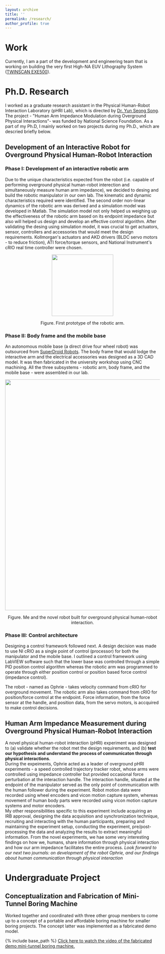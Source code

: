 ```yaml
---
layout: archive
title: ''
permalink: /research/
author_profile: true
---
```


# Work
Currently, I am a part of the development and engineering team that is working on building the very first High-NA EUV Lithography System ([TWINSCAN EXE500](https://www.asml.com/en/news/press-releases/2022/intel-and-asml-strengthen-their-collaboration-to-drive-high-na-into-manufacturing-in-2025)).

# Ph.D. Research
I worked as a graduate research assistant in the Physical Human-Robot Interaction Laboratory (pHRI Lab), which is directed by [Dr. Yun Seong Song](https://mae.mst.edu/facultyandstaff/facultysong/). The project - "Human Arm Impedance Modulation during Overground Physical Interactions"- was funded by National Science Foundation. As a part of my Ph.D, I mainly worked on two projects during my Ph.D., which are descried briefly below.
## Development of an Interactive Robot for Overground Physical Human-Robot Interaction
### Phase I: Development of an interactive robotic arm 
Due to the unique characteristics expected from the robot (i.e. capable of performing overground physical human-robot interection and simultaneously measure human arm impedance), we decided to desing and build the robotic manipulator in our own lab. The kinematic and dynamic characteristics required were identified. The second order non-linear dynamics of the robotic arm was derived and a simulation model was developed in Matlab. The simulation model not only helped us weighing up the effectiveness of the robotic arm based on its endpoint impedance but also will helped us design and develop an effective control algorithm. After validating the desing using simulation model, it was crucial to get actuators, sensor, controllers and accessories that would meet the design requirements. Kollmorgan's actuators and AKD drivers (BLDC servo motors - to reduce friction), ATI force/torque sensors, and National Instrument's cRIO real time controller were chosen.
<p align="center">
  <img src="https://sambadregmi.github.io/images/physical_robot.jpg" width="200" height="200" >
</p>
<p align="center">
 Figure. First prototype of the robotic arm.
</p>
  
### Phase II: Body frame and the mobile base
An autonomous mobile base (a direct drive four wheel robot) was outsourced from [SuperDroid Robots](https://www.superdroidrobots.com/shop/item.aspx/ig52-db4-4wd-all-terrain-heavy-duty-robot-platform/1648/). The body frame that would lodge the interactive arm and the electrical accessories was designed as a 3D CAD model. It was then fabricated in the university workshop using CNC machining. All the three subsystems - robotic arm, body frame, and the mobile base - were assembled in our lab.
<p align="center">
  <img src="https://sambadregmi.github.io/images/Robot_and_Sambad_Regmi.jpg" width="1000" height="750">
</p>
<p align="center">
 Figure. Me and the novel robot built for overground physical human-robot interaction.
</p>

### Phase III: Control architecture
Designing a control framework followed next. A design decision was made to use NI cRIO as a single point of control (processor) for both the manipulator and the mobile base. I outlined a control framework using LabVIEW software such that the lower base was controlled through a simple PID position control algorithm whereas the robotic arm was programmed to operate through either position control or position based force control (impedance control).

The robot - named as Ophrie - takes velocity command from cRIO for overground movement. The robotic arm also takes command from cRIO for position/force control at the endpoint. Force information, from the force sensor at the handle, and position data, from the servo motors, is accquired to make control decisions.

## Human Arm Impedance Measurement during Overground Physical Human-Robot Interaction
A novel physical human-robot interaction (pHRI) experiment was designed to (a) validate whether the robot met the design requirements, and (b) **test our hypothesis and understand the process of communicaton through physical interactions**.\
During the expeiments, Ophrie acted as a leader of overground pHRI experiments - a speed controlled trajectory tracker robot, whose arms were controlled using impedance controller but provided occasional force perturbation at the interaction handle. The interaction handle, situated at the endpoint of the manipulator served as the only point of communication with the human follower during the experiment. Robot motion data were recorded using wheel encoders and vicon motion capture system, whereas movement of human body parts were recorded using vicon motion capture systems and motor encoders.\
My other responsibilities specific to this experiment include acquiring an IRB approval, designing the data acquisition and synchronization technique, recruiting and interacting with the human participants, preparing and maintaining the experiment setup, conducting the experiment, pre/post-processing the data and analyzing the results to extract meaningful information. From the novel experiments, we hae some very interesting findings on how we, humans, share information through physical interaction and how our arm impedance facilitates the entire process. _Look forward to our next two journals: on development of the robot Ophrie, and our findings about human communication through physical interaction_

# Undergraduate Project
## Conceptualization and Fabrication of Mini-Tunnel Boring Machine
Worked together and coordinated with three other group members to come up to a concept of a portable and affordable boring machine for smaller boring projects. The concept latter was implemented as a fabricated demo model.

{% include base_path %}
[Click here to watch the video of the fabricated demo mini-tunnel boring machine.](http://sambadregmi.github.io/images/mini_tunnel_boring_machine.mp4)
